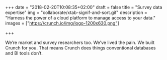 +++
date = "2018-02-20T10:08:35+02:00"
draft = false
title = "Survey data expertise"
img = "collaborate/xtab-signif-and-sort.gif"
description = "Harness the power of a cloud platform to manage access to your data."
images = ["https://crunch.io/img/logo-1200x630.png"]


+++

We’re market and survey researchers too.  We’ve lived the pain.  We built Crunch for you. That means Crunch does things conventional databases and BI tools don’t.
